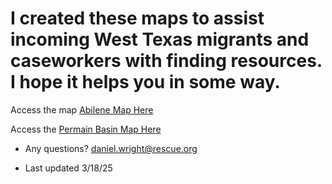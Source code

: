# I created these maps to assist incoming West Texas migrants and caseworkers with finding resources. I hope it helps you in some way. 

Access the map [Abilene Map Here](https://ircdanielwright.github.io/map.htm)

Access the [Permain Basin Map Here](https://ircdanielwright.github.io/pbmap.htm)



* Any questions? 
daniel.wright@rescue.org

* Last updated 3/18/25
